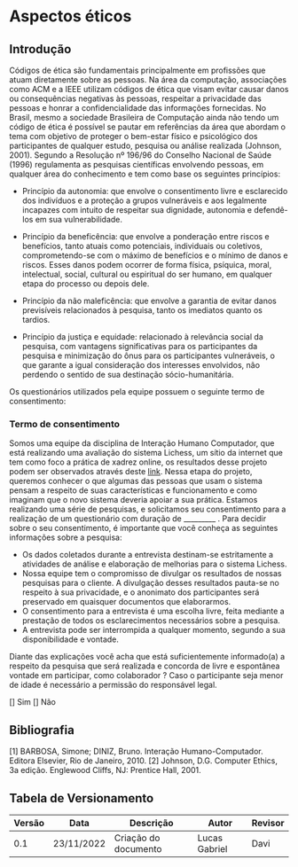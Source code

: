 # Aspectos éticos

## Introdução

Códigos de ética são fundamentais principalmente em profissões que atuam diretamente sobre as pessoas. Na área da computação, associações como ACM e a IEEE utilizam códigos de ética que visam evitar causar danos ou consequências negativas às pessoas, respeitar a privacidade das pessoas e honrar a confidencialidade das informações fornecidas. No Brasil, mesmo a sociedade Brasileira de Computação ainda não tendo um código de ética é possível se pautar em referências da área que abordam o tema com objetivo de proteger o bem-estar físico e psicológico dos participantes de qualquer estudo, pesquisa ou análise realizada (Johnson, 2001). Segundo a Resolução nº 196/96 do Conselho Nacional de Saúde (1996) regulamenta as pesquisas científicas envolvendo pessoas, em qualquer área do conhecimento e tem como base os seguintes princípios:

- Princípio da autonomia: que envolve o consentimento livre e esclarecido dos indivíduos e a proteção a grupos vulneráveis e aos legalmente incapazes com intuito de respeitar sua dignidade, autonomia e defendê-los em sua vulnerabilidade.

- Princípio da beneficência: que envolve a ponderação entre riscos e benefícios, tanto atuais como potenciais, individuais ou coletivos, comprometendo-se com o máximo de benefícios e o mínimo
de danos e riscos. Esses danos podem ocorrer de forma física, psíquica, moral, intelectual, social, cultural ou espiritual do ser humano, em qualquer etapa do processo ou depois dele.

- Princípio da não maleficência: que envolve a garantia de evitar danos previsíveis relacionados à pesquisa, tanto os imediatos quanto os tardios.

- Princípio da justiça e equidade: relacionado à relevância social da pesquisa, com vantagens significativas para os participantes da pesquisa e minimização do ônus para os participantes vulneráveis, o que garante a igual consideração dos interesses envolvidos, não perdendo o sentido de sua destinação sócio-humanitária.

Os questionários utilizados pela equipe possuem o seguinte termo de consentimento:

### Termo de consentimento

Somos uma equipe da disciplina de Interação Humano Computador, que está realizando uma avaliação do sistema Lichess, um sítio da internet que tem como foco a prática de xadrez online, os resultados desse projeto podem ser observados através deste [link](https://interacao-humano-computador.github.io/2022.2-Lichess/). Nessa etapa do projeto, queremos conhecer o que algumas das pessoas que usam o sistema pensam a respeito de suas características e funcionamento e como imaginam que o novo sistema deveria apoiar a sua prática. Estamos realizando uma série de pesquisas, e solicitamos seu consentimento para a realização de um questionário com duração de _________ . Para decidir sobre o seu consentimento, é importante que você conheça as seguintes informações sobre a pesquisa:

- Os dados coletados durante a entrevista destinam-se estritamente a atividades de análise e elaboração de melhorias para o sistema Lichess.
- Nossa equipe tem o compromisso de divulgar os resultados de nossas pesquisas para o cliente. A divulgação desses resultados pauta-se no respeito à sua privacidade, e o anonimato dos participantes será preservado em quaisquer documentos que elaborarmos.
- O consentimento para a entrevista é uma escolha livre, feita mediante a prestação de todos os esclarecimentos necessários sobre a pesquisa.
- A entrevista pode ser interrompida a qualquer momento, segundo a sua disponibilidade e vontade.

Diante das explicações você acha que está suficientemente informado(a) a respeito da pesquisa que será realizada e concorda de livre e espontânea vontade em participar, como colaborador ?
Caso o participante seja menor de idade é necessário a permissão do responsável legal.

[] Sim
[] Não

## Bibliografia

[1] BARBOSA, Simone; DINIZ, Bruno. Interação Humano-Computador. Editora Elsevier, Rio de Janeiro, 2010.
[2] Johnson, D.G. Computer Ethics, 3a edição. Englewood Cliffs, NJ: Prentice Hall, 2001.

## Tabela de Versionamento

| Versão | Data       | Descrição            | Autor         | Revisor |
| ------ | ---------- | -------------------- | ------------- | ------- |
| 0.1    | 23/11/2022 | Criação do documento | Lucas Gabriel | Davi    |